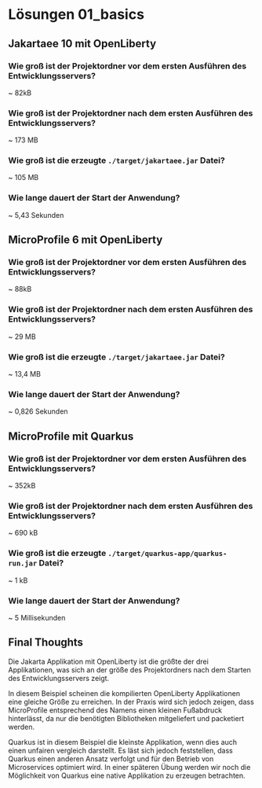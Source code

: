 # Lösungen 01_basics 

## Jakartaee 10 mit OpenLiberty

### Wie groß ist der Projektordner vor dem ersten Ausführen des Entwicklungsservers?

~ 82kB

### Wie groß ist der Projektordner nach dem ersten Ausführen des Entwicklungsservers?

~ 173 MB

### Wie groß ist die erzeugte `./target/jakartaee.jar` Datei?

~ 105 MB

### Wie lange dauert der Start der Anwendung?

~ 5,43 Sekunden

## MicroProfile 6 mit OpenLiberty

### Wie groß ist der Projektordner vor dem ersten Ausführen des Entwicklungsservers?

~ 88kB

### Wie groß ist der Projektordner nach dem ersten Ausführen des Entwicklungsservers?

~ 29 MB

### Wie groß ist die erzeugte `./target/jakartaee.jar` Datei?

~ 13,4 MB

### Wie lange dauert der Start der Anwendung?

~ 0,826 Sekunden


## MicroProfile mit Quarkus

### Wie groß ist der Projektordner vor dem ersten Ausführen des Entwicklungsservers?

~ 352kB

### Wie groß ist der Projektordner nach dem ersten Ausführen des Entwicklungsservers?

~ 690 kB

### Wie groß ist die erzeugte `./target/quarkus-app/quarkus-run.jar` Datei?

~ 1 kB

### Wie lange dauert der Start der Anwendung?

~ 5 Millisekunden

## Final Thoughts

Die Jakarta Applikation mit OpenLiberty ist die größte der drei Applikationen, was sich an der größe des Projektordners nach dem Starten des Entwicklungsservers zeigt.

In diesem Beispiel scheinen die kompilierten OpenLiberty Applikationen eine gleiche Größe zu erreichen. In der Praxis wird sich jedoch zeigen, dass MicroProfile entsprechend des Namens einen kleinen Fußabdruck hinterlässt, da nur die benötigten Bibliotheken mitgeliefert und packetiert werden. 

Quarkus ist in diesem Beispiel die kleinste Applikation, wenn dies auch einen unfairen vergleich darstellt. Es läst sich jedoch feststellen, dass Quarkus einen anderen Ansatz verfolgt und für den Betrieb von Microservices optimiert wird. In einer späteren Übung werden wir noch die Möglichkeit von Quarkus eine native Applikation zu erzeugen betrachten.